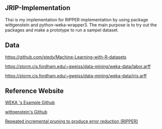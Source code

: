 ## JRIP-Implementation 
Thsi is my  implementation for RIPPER implementation by using package wittgenstein and python-weka-wrapper3. The main purpose is to try out the packages and make a prototype to run a sampel dataset. 

## Data 
https://github.com/stedy/Machine-Learning-with-R-datasets

https://storm.cis.fordham.edu/~gweiss/data-mining/weka-data/labor.arff

https://storm.cis.fordham.edu/~gweiss/data-mining/weka-data/iris.arff

## Reference Website
[WEKA 's Example Github](https://github.com/fracpete/python-weka-wrapper3)

[wittgenstein's Github](https://github.com/imoscovitz/wittgenstein)

[Repeated incremental pruning to produce error reduction (RIPPER)](https://en.wikipedia.org/wiki/Repeated_incremental_pruning_to_produce_error_reduction_(RIPPER))


